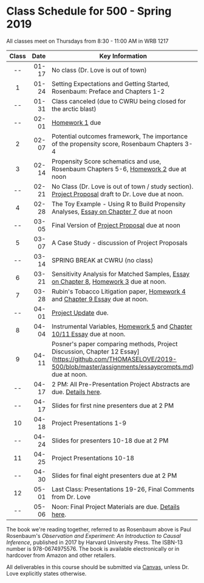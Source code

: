 # Class Schedule for 500 - Spring 2019

All classes meet on Thursdays from 8:30 - 11:00 AM in WRB 1217

Class | Date | Key Information
:---: | -----------: | ----------------------------------------------------------------------------------------------
-- | 01-17 | No class (Dr. Love is out of town) 
1 | 01-24 | Setting Expectations and Getting Started, Rosenbaum: Preface and Chapters 1-2
-- | 01-31 | Class canceled (due to CWRU being closed for the arctic blast)
-- | 02-01 | [Homework 1](https://github.com/THOMASELOVE/2019-500/tree/master/assignments/homework1) due
2 | 02-07 | Potential outcomes framework, The importance of the propensity score, Rosenbaum Chapters 3-4
3 | 02-14 | Propensity Score schematics and use, Rosenbaum Chapters 5-6, [Homework 2](https://github.com/THOMASELOVE/2019-500/tree/master/assignments/homework2) due at noon
-- | 02-21 | No Class (Dr. Love is out of town / study section). [Project Proposal](https://github.com/THOMASELOVE/2019-500/tree/master/projects/proposal) draft to Dr. Love due at noon.
4 | 02-28 | The Toy Example - Using R to Build Propensity Analyses, [Essay on Chapter 7](https://github.com/THOMASELOVE/2019-500/blob/master/assignments/essayprompts.md) due at noon
-- | 03-05 | Final Version of [Project Proposal](https://github.com/THOMASELOVE/2019-500/tree/master/projects/proposal) due at noon
5 | 03-07 | A Case Study - discussion of Project Proposals
-- | 03-14 | SPRING BREAK at CWRU (no class)
6 | 03-21 |  Sensitivity Analysis for Matched Samples, [Essay on Chapter 8](https://github.com/THOMASELOVE/2019-500/blob/master/assignments/essayprompts.md), [Homework 3](https://github.com/THOMASELOVE/2019-500/tree/master/assignments/homework3) due at noon.
7 | 03-28 | Rubin's Tobacco Litigation paper, [Homework 4](https://github.com/THOMASELOVE/2019-500/tree/master/assignments/homework4) and [Chapter 9 Essay](https://github.com/THOMASELOVE/500-2018/blob/master/assignments/essayprompts.md) due at noon.
-- | 04-01 | [Project Update](https://github.com/THOMASELOVE/2019-500/tree/master/projects/update) due.
8 | 04-04 | Instrumental Variables, [Homework 5](https://github.com/THOMASELOVE/2019-500/tree/master/assignments/homework5) and [Chapter 10/11 Essay](https://github.com/THOMASELOVE/2019-500/blob/master/assignments/essayprompts.md) due at noon. 
9 | 04-11 | Posner's paper comparing methods, Project Discussion, Chapter 12 Essay](https://github.com/THOMASELOVE/2019-500/blob/master/assignments/essayprompts.md) due at noon.
-- | 04-17 | 2 PM: All Pre-Presentation Project Abstracts are due. [Details here](https://github.com/THOMASELOVE/2019-500/tree/master/projects/final).
-- | 04-17 | Slides for first nine presenters due at 2 PM
10 | 04-18 | Project Presentations 1-9
-- | 04-24 | Slides for presenters 10-18 due at 2 PM
11 | 04-25 | Project Presentations 10-18
-- | 04-30 | Slides for final eight presenters due at 2 PM
12 | 05-01 | Last Class: Presentations 19-26, Final Comments from Dr. Love
-- | 05-06 | Noon: Final Project Materials are due. [Details here](https://github.com/THOMASELOVE/2019-500/tree/master/projects/final).

The book we're reading together, referred to as Rosenbaum above is Paul Rosenbaum's *Observation and Experiment: An Introduction to Causal Inference*, published in 2017 by Harvard University Press. The ISBN-13 number is 978-0674975576. The book is available electronically or in hardcover from Amazon and other retailers.

All deliverables in this course should be submitted via [Canvas](https://canvas.case.edu/), unless Dr. Love explicitly states otherwise.
